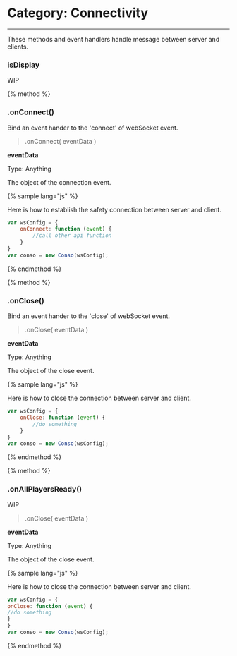 # Category: Connectivity
---

These methods and event handlers handle message between server and clients.

### isDisplay

WIP

{% method %}
### .onConnect()

Bind an event hander to the 'connect' of webSocket event.

> .onConnect( eventData )

__eventData__

Type: Anything

The object of the connection event.


{% sample lang="js" %}

Here is how to establish the safety connection between server and client.


```js
var wsConfig = {
    onConnect: function (event) {
        //call other api function
    }
}
var conso = new Conso(wsConfig);
```

{% endmethod %}


{% method %}
### .onClose()

Bind an event hander to the 'close' of webSocket event.

> .onClose( eventData )

__eventData__

Type: Anything

The object of the close event.


{% sample lang="js" %}

Here is how to close the connection between server and client.

```js
var wsConfig = {
    onClose: function (event) {
        //do something
    }
}
var conso = new Conso(wsConfig);
```

{% endmethod %}

{% method %}
### .onAllPlayersReady()

WIP
> .onClose( eventData )

__eventData__

Type: Anything

The object of the close event.


{% sample lang="js" %}

Here is how to close the connection between server and client.

```js
var wsConfig = {
onClose: function (event) {
//do something
}
}
var conso = new Conso(wsConfig);
```

{% endmethod %}





